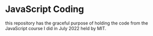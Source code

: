 # JavaScript Coding
this repository has the graceful purpose of holding the code from the JavaScript course I did in July 2022 held by MIT.